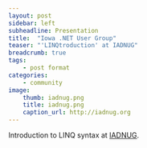 ```yaml
---
layout: post
sidebar: left
subheadline: Presentation
title:  "Iowa .NET User Group"
teaser: "'LINQtroduction' at IADNUG"
breadcrumb: true
tags:
    - post format
categories:
    - community
image:
    thumb: iadnug.png
    title: iadnug.png
    caption_url: http://iadnug.org
---
```

Introduction to LINQ syntax at <a href='http://iadnug.org' target='new'>IADNUG</a>.
